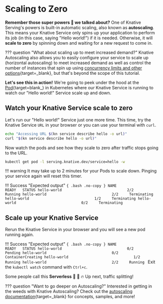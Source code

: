 # Scaling to Zero

**Remember those super powers :rocket: we talked about?** One of Knative Serving's powers is built-in automatic scaling, also known as **autoscaling**.
This means your Knative Service only spins up your application to perform its job (in this case, saying "Hello world!") if it is needed.
Otherwise, it will **scale to zero** by spinning down and waiting for a new request to come in.

??? question "What about scaling up to meet increased demand?"
    Knative Autoscaling also allows you to easily configure your service to scale up
    (horizontal autoscaling) to meet increased demand as well as control the number of instances that
    spin up using
    [concurrency limits and other options](../../serving/autoscaling/concurrency/){target=_blank},
    but that's beyond the scope of this tutorial.

**Let's see this in action!** We're going to peek under the hood at the
[Pod](https://kubernetes.io/docs/concepts/workloads/pods/){target=blank_} in Kubernetes where our
Knative Service is running to watch our "Hello world!" Service scale up and down.

## Watch your Knative Service scale to zero

Let's run our "Hello world!" Service just one more time. This time, try the Knative Service `URL` in
your browser or you can use your terminal with `curl`.
```bash
echo "Accessing URL $(kn service describe hello -o url)"
curl "$(kn service describe hello -o url)"
```

Now watch the pods and see how they scale to zero after traffic stops going to the URL.
```bash
kubectl get pod -l serving.knative.dev/service=hello -w
```

!!! warning
    It may take up to 2 minutes for your Pods to scale down. Pinging your service again will reset this timer.


!!! Success "Expected output"
    ```{ .bash .no-copy }
    NAME                                     READY   STATUS
    hello-world                              2/2     Running
    hello-world                              2/2     Terminating
    hello-world                              1/2     Terminating
    hello-world                              0/2     Terminating
    ```

## Scale up your Knative Service

Rerun the Knative Service in your browser and you will see a new pod running again.

!!! Success "Expected output"
    ```{ .bash .no-copy }
    NAME                                     READY   STATUS
    hello-world                              0/2     Pending
    hello-world                              0/2     ContainerCreating
    hello-world                              1/2     Running
    hello-world                              2/2     Running
    ```
Exit the `kubectl watch` command with `Ctrl+c`.

Some people call this **Serverless** :tada: :taco: :fire: Up next, traffic splitting!

??? question "Want to go deeper on Autoscaling?"
    Interested in getting in the weeds with Knative Autoscaling? Check out the [autoscaling documentation](../serving/autoscaling/README.md){target=_blank} for concepts, samples, and more!
